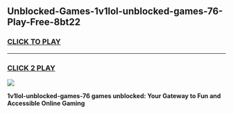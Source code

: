 
## Unblocked-Games-1v1lol-unblocked-games-76-Play-Free-8bt22
<h3>
<a href="https://premium76.site?title=1v1lol-unblocked-games-76&ref=18A">CLICK TO PLAY</a></h3>
<hr>

<h3>
<a href="https://premium76.site?title=1v1lol-unblocked-games-76&ref=18A">CLICK 2 PLAY</a>
  
</h3>

<a href="https://premium76.site?title=1v1lol-unblocked-games-76&ref=18A"><img src="https://clearcache.store/games.png"></a>


**1v1lol-unblocked-games-76 games unblocked: Your Gateway to Fun and Accessible Online Gaming**

